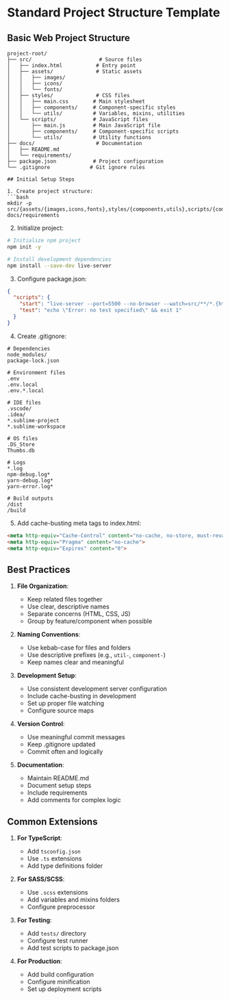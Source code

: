 # Standard Project Structure Template

## Basic Web Project Structure
```
project-root/
├── src/                      # Source files
│   ├── index.html           # Entry point
│   ├── assets/              # Static assets
│   │   ├── images/         
│   │   ├── icons/
│   │   └── fonts/
│   ├── styles/              # CSS files
│   │   ├── main.css        # Main stylesheet
│   │   ├── components/     # Component-specific styles
│   │   └── utils/          # Variables, mixins, utilities
│   └── scripts/            # JavaScript files
│       ├── main.js         # Main JavaScript file
│       ├── components/     # Component-specific scripts
│       └── utils/          # Utility functions
├── docs/                    # Documentation
│   ├── README.md
│   └── requirements/
├── package.json            # Project configuration
└── .gitignore             # Git ignore rules

## Initial Setup Steps

1. Create project structure:
```bash
mkdir -p src/{assets/{images,icons,fonts},styles/{components,utils},scripts/{components,utils}} docs/requirements
```

2. Initialize project:
```bash
# Initialize npm project
npm init -y

# Install development dependencies
npm install --save-dev live-server
```

3. Configure package.json:
```json
{
  "scripts": {
    "start": "live-server --port=5500 --no-browser --watch=src/**/*.{html,css,js} --entry-file=src/index.html --mount=/src:/src",
    "test": "echo \"Error: no test specified\" && exit 1"
  }
}
```

4. Create .gitignore:
```
# Dependencies
node_modules/
package-lock.json

# Environment files
.env
.env.local
.env.*.local

# IDE files
.vscode/
.idea/
*.sublime-project
*.sublime-workspace

# OS files
.DS_Store
Thumbs.db

# Logs
*.log
npm-debug.log*
yarn-debug.log*
yarn-error.log*

# Build outputs
/dist
/build
```

5. Add cache-busting meta tags to index.html:
```html
<meta http-equiv="Cache-Control" content="no-cache, no-store, must-revalidate">
<meta http-equiv="Pragma" content="no-cache">
<meta http-equiv="Expires" content="0">
```

## Best Practices

1. **File Organization**:
   - Keep related files together
   - Use clear, descriptive names
   - Separate concerns (HTML, CSS, JS)
   - Group by feature/component when possible

2. **Naming Conventions**:
   - Use kebab-case for files and folders
   - Use descriptive prefixes (e.g., `util-`, `component-`)
   - Keep names clear and meaningful

3. **Development Setup**:
   - Use consistent development server configuration
   - Include cache-busting in development
   - Set up proper file watching
   - Configure source maps

4. **Version Control**:
   - Use meaningful commit messages
   - Keep .gitignore updated
   - Commit often and logically

5. **Documentation**:
   - Maintain README.md
   - Document setup steps
   - Include requirements
   - Add comments for complex logic

## Common Extensions

1. **For TypeScript**:
   - Add `tsconfig.json`
   - Use `.ts` extensions
   - Add type definitions folder

2. **For SASS/SCSS**:
   - Use `.scss` extensions
   - Add variables and mixins folders
   - Configure preprocessor

3. **For Testing**:
   - Add `tests/` directory
   - Configure test runner
   - Add test scripts to package.json

4. **For Production**:
   - Add build configuration
   - Configure minification
   - Set up deployment scripts